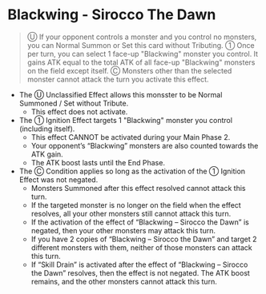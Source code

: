 # Blackwing - Sirocco The Dawn

> Ⓤ If your opponent controls a monster and you control no monsters, you can Normal Summon or Set this card without Tributing. ① Once per turn, you can select 1 face-up "Blackwing" monster you control. It gains ATK equal to the total ATK of all face-up "Blackwing" monsters on the field except itself. Ⓒ Monsters other than the selected monster cannot attack the turn you activate this effect.

*   The Ⓤ Unclassified Effect allows this monsster to be Normal Summoned / Set without Tribute.
    *   This effect does not activate.
*   The ① Ignition Effect targets 1 "Blackwing" monster you control (including itself).
    *   This effect CANNOT be activated during your Main Phase 2.
    *   Your opponent’s “Blackwing” monsters are also counted towards the ATK gain.
    *   The ATK boost lasts until the End Phase.
*   The Ⓒ Condition applies so long as the activation of the ① Ignition Effect was not negated.
    *   Monsters Summoned after this effect resolved cannot attack this turn.
    *   If the targeted monster is no longer on the field when the effect resolves, all your other monsters still cannot attack this turn.
    *   If the activation of the effect of “Blackwing – Sirocco the Dawn” is negated, then your other monsters may attack this turn.
    *   If you have 2 copies of “Blackwing – Sirocco the Dawn” and target 2 different monsters with them, neither of those monsters can attack this turn.
    *   If “Skill Drain” is activated after the effect of “Blackwing – Sirocco the Dawn” resolves, then the effect is not negated. The ATK boost remains, and the other monsters cannot attack this turn.
